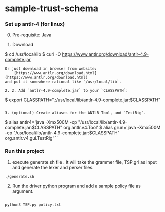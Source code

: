 # sample-trust-schema

### Set up antlr-4 (for linux)

0. Pre-requisite: Java

1. Download

$ cd /usr/local/lib
$ curl -O https://www.antlr.org/download/antlr-4.9-complete.jar
```
Or just download in browser from website:
    [https://www.antlr.org/download.html](https://www.antlr.org/download.html)
and put it somewhere rational like `/usr/local/lib`.

2. 2. Add `antlr-4.9-complete.jar` to your `CLASSPATH`:
```
$ export CLASSPATH=".:/usr/local/lib/antlr-4.9-complete.jar:$CLASSPATH"
```

3. (optional) Create aliases for the ANTLR Tool, and `TestRig`.
```
$ alias antlr4='java -Xmx500M -cp "/usr/local/lib/antlr-4.9-complete.jar:$CLASSPATH" org.antlr.v4.Tool'
$ alias grun='java -Xmx500M -cp "/usr/local/lib/antlr-4.9-complete.jar:$CLASSPATH" org.antlr.v4.gui.TestRig'
``

### Run this project

1. execute generate.sh file . It will take the grammer file, TSP.g4 as input and generate the lexer and perser files.
```
./generate.sh

```

2. Run the driver python program and add a sample policy file as argument.

```

python3 TSP.py policy.txt

```
